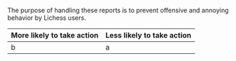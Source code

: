 The purpose of handling these reports is to prevent offensive and annoying behavior by Lichess users.


| More likely to take action | Less likely to take action  |
|----------------------------|-----------------------------|
| b                          | a                           |
